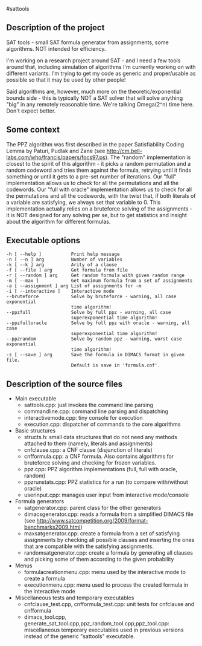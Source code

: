 #sattools

## Description of the project
SAT tools - small SAT formula generator from assignments, some algorithms. NOT intended for efficiency.

I'm working on a research project around SAT - and I need a few tools around that, including simulation of algorithms I'm currently working on with different variants. I'm trying to get my code as generic and proper/usable as possible so that it may be used by other people!

Said algorithms are, however, much more on the theoretic/exponential bounds side - this is typically NOT a SAT solver that will solve anything "big" in any remotely reasonable time. We're talking Omega(2^n) time here. Don't expect better.

## Some context
The PPZ algorithm was first described in the paper Satisfiability Coding Lemma by Paturi, Pudlak and Zane (see http://cm.bell-labs.com/who/francis/papers/focs97.ps). The "random" implementation is closest to the spirit of this algorithm - it picks a random permutation and a random codeword and tries them against the formula, retrying until it finds something or until it gets to a pre-set number of iterations. Our "full" implementation allows us to check for all the permutations and all the codewords. Our "full with oracle" implementation allows us to check for all the permutations and all the codewords, with the twist that, if both literals of a variable are satisfying, we always set that variable to 0. This implementation actually relies on a bruteforce solving of the assignments - it is NOT designed for any solving per se, but to get statistics and insight about the algorithm for different formulas.

## Executable options
    -h [ --help ]           Print help message
    -n [ --n ] arg          Number of variables
    -k [ --k ] arg          Arity of a clause
    -f [ --file ] arg       Get formula from file
    -r [ --random ] arg     Get random formula with given random range
    -m [ --max ]            Get maximum formula from a set of assignments
    -a [ --assignment ] arg List of assignments for -m
    -i [ --interactive ]    Interactive mode
    --bruteforce            Solve by bruteforce - warning, all case exponential 
                            time algorithm!
    --ppzfull               Solve by full ppz - warning, all case 
                            superexponential time algorithm!
    --ppzfulloracle         Solve by full ppz with oracle - warning, all case 
                            superexponential time algorithm!
    --ppzrandom             Solve by random ppz - warning, worst case exponential
                            time algorithm!
    -s [ --save ] arg       Save the formula in DIMACS format in given file. 
                            Default is save in 'formula.cnf'.

## Description of the source files
* Main executable
  * sattools.cpp: just invokes the command line parsing
  * commandline.cpp: command line parsing and dispatching
  * interactivemode.cpp: tiny console for execution
  * execution.cpp: dispatcher of commands to the core algorithms
* Basic structures
  * structs.h: small data structures that do not need any methods attached to them (namely, literals and assignments)
  * cnfclause.cpp: a CNF clause (disjunction of literals)
  * cnfformula.cpp: a CNF formula. Also contains algorithms for bruteforce solving and checking for frozen variables.
  * ppz.cpp: PPZ algorithm implementations (full, full with oracle, random)
  * ppzrunstats.cpp: PPZ statistics for a run (to compare with/without oracle)
  * userinput.cpp: manages user input from interactive mode/console
* Formula generators
  * satgenerator.cpp: parent class for the other generators
  * dimacsgenerator.cpp: reads a formula from a simplified DIMACS file (see http://www.satcompetition.org/2009/format-benchmarks2009.html)
  * maxsatgenerator.cpp: create a formula from a set of satisfying assignments by checking all possible clauses and inserting the ones that are compatible with the satisfying assignments.
  * randomsatgenerator.cpp: create a formula by generating all clauses and picking some of them according to the given probability
* Menus
  * formulacreationmenu.cpp: menu used by the interactive mode to create a formula
  * executionmenu.cpp: menu used to process the created formula in the interactive mode
* Miscellaneous tests and temporary executables
  * cnfclause_test.cpp, cnfformula_test.cpp: unit tests for cnfclause and cnfformula
  * dimacs_tool.cpp, generate_sat_tool.cpp,ppz_random_tool.cpp,ppz_tool.cpp: miscellaneous temporary executables used in previous versions instead of the generic "sattools" executable.
